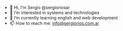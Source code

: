 - 👋 Hi, I’m Sergio @sergioriosar
- 👀 I’m interested in systems and technologies
- 🌱 I’m currently learning english and web development
- 📫 How to reach me: info@sergiorios.com.ar

<!---
sergioriosar/sergioriosar is a ✨ special ✨ repository because its `README.md` (this file) appears on your GitHub profile.
You can click the Preview link to take a look at your changes.
--->
